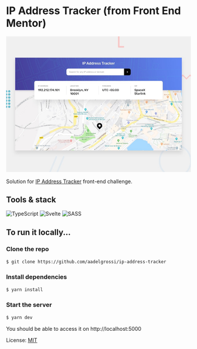 # IP Address Tracker (from Front End Mentor)

![Design preview for the IP Address Tracker coding challenge](.github/desktop-preview.jpg)

Solution for [IP Address Tracker](https://www.frontendmentor.io/challenges/ip-address-tracker-I8-0yYAH0) front-end challenge. 

## Tools & stack 

<img alt="TypeScript" src="https://img.shields.io/badge/typescript%20-%23007ACC.svg?&style=for-the-badge&logo=typescript&logoColor=white"/>
<img alt="Svelte" src="https://img.shields.io/badge/svelte%20-%23f1413d.svg?&style=for-the-badge&logo=svelte&logoColor=white"/>
<img alt="SASS" src="https://img.shields.io/badge/SASS%20-hotpink.svg?&style=for-the-badge&logo=SASS&logoColor=white"/>  
 
  
## To run it locally...

### Clone the repo
```bash
$ git clone https://github.com/aadelgrossi/ip-address-tracker
```

### Install dependencies
```bash
$ yarn install 
```

### Start the server
```bash
$ yarn dev
```

You should be able to access it on http://localhost:5000  


License: [MIT](LICENSE)